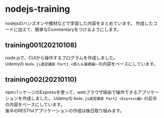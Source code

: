 # nodejs-training
nodejsのハンズオンや教材などで学習した内容をまとめています。
作成したコードに加えて、簡単なCommentaryをつけるようにします。

## training001(20210108)
node.jsで、CUIから操作するプログラムを作成しました。  
Udemyの `Node.js速習講座 Part1 <導入＆基礎編>` の内容をベースにしています。  

## training002(20210110)
npmパッケージのExpressを使って、webブラウザ経由で操作できるアプリケーションを作成しました。
Udemyの `Node.js速習講座 Part2 <Express編>` の前半の内容をベースにしています。  
後半のRESTfulアプリケーションの作成は後日取り組みます。
